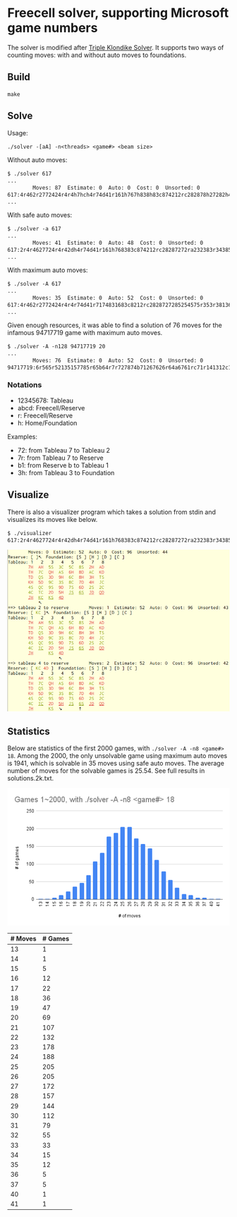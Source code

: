 # Freecell solver, supporting Microsoft game numbers

The solver is modified after [Triple Klondike Solver](https://github.com/macroxue/triple-klondike).
It supports two ways of counting moves: with and without auto moves to foundations.

## Build
```
make
```

## Solve
Usage:
```
./solver -[aA] -n<threads> <game#> <beam size>
```

Without auto moves:
```
$ ./solver 617
...
        Moves: 87  Estimate: 0  Auto: 0  Cost: 0  Unsorted: 0
617:4r462r2772424r4r4h7hch4r74d41r161h767h838h83c874212rc282878h27282h4h4h6h4h323h3r343hahbh3r3h6h6h6h5r5h6h6h646h6hbh1h131h57565h121h4h5h6h8h7h7h7hch2h4h7h7hbh3h3h2h2h2h3h3h7hah
...
```

With safe auto moves:
```
$ ./solver -a 617
...
        Moves: 41  Estimate: 0  Auto: 48  Cost: 0  Unsorted: 0
617:2r4r4627724r4r42dh4r74d41r161h768383c874212rc28287272ra232383r3438585h57535h131812
...
```

With maximum auto moves:
```
$ ./solver -A 617
...
        Moves: 35  Estimate: 0  Auto: 52  Cost: 0  Unsorted: 0
617:4r462r2772424r4r4r74d41r7174831683c8212rc2828727285254575r353r38136412
...
```

Given enough resources, it was able to find a solution of 76 moves for the
infamous 94717719 game with maximum auto moves.
```
$ ./solver -A -n128 94717719 20
...
        Moves: 76  Estimate: 0  Auto: 52  Cost: 0  Unsorted: 0
94717719:6r565r52135157785r65b64r7r727874b71267626r64a6761rc71r141312c1723231273r343232b35r856r86b88356858r8184c835651528241r216r263r2341464342a4454r27812r2r2825
```

### Notations
* 12345678: Tableau
* abcd: Freecell/Reserve
* r: Freecell/Reserve
* h: Home/Foundation

Examples:
* 72: from Tableau 7 to Tableau 2
* 7r: from Tableau 7 to Reserve
* b1: from Reserve b to Tableau 1
* 3h: from Tableau 3 to Foundation

## Visualize
There is also a visualizer program which takes a solution from stdin and visualizes its moves like below.
```
$ ./visualizer
617:2r4r4627724r4r42dh4r74d41r161h768383c874212rc28287272ra232383r3438585h57535h131812
```
![](https://github.com/macroxue/freecell/blob/master/solver/visualizer.png)

## Statistics
Below are statistics of the first 2000 games, with `./solver -A -n8 <game#> 18`.
Among the 2000, the only unsolvable game using maximum auto moves is 1941, which
is solvable in 35 moves using safe auto moves. The average number of moves for
the solvable games is 25.54. See full results in solutions.2k.txt.

![](https://github.com/macroxue/freecell/blob/master/solver/statistics.2k.png)


 | # Moves | # Games |
 |---------|---------|
 | 13      | 1       |
 | 14      | 1       |
 | 15      | 5       |
 | 16      | 12      |
 | 17      | 22      |
 | 18      | 36      |
 | 19      | 47      |
 | 20      | 69      |
 | 21      | 107     |
 | 22      | 132     |
 | 23      | 178     |
 | 24      | 188     |
 | 25      | 205     |
 | 26      | 205     |
 | 27      | 172     |
 | 28      | 157     |
 | 29      | 144     |
 | 30      | 112     |
 | 31      | 79      |
 | 32      | 55      |
 | 33      | 33      |
 | 34      | 15      |
 | 35      | 12      |
 | 36      | 5       |
 | 37      | 5       |
 | 40      | 1       |
 | 41      | 1       |
